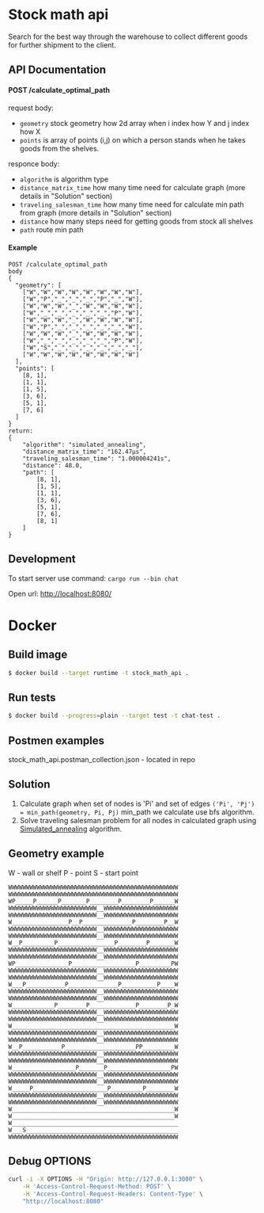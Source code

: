 # Stock math api

Search for the best way through the warehouse to collect different goods for further shipment to the client.

## API Documentation

#### POST /calculate_optimal_path

request body:

- `geometry` stock geometry how 2d array when i index how Y and j index how X
- `points` is array of points (i,j) on which a person stands when he takes goods from the shelves.

responce body:

- `algorithm` is algorithm type
- `distance_matrix_time` how many time need for calculate graph (more details in "Solution" section)
- `traveling_salesman_time` how many time need for calculate min path from graph (more details in "Solution" section)
- `distance` how many steps need for getting goods from stock all shelves
- `path` route min path

#### Example

```
POST /calculate_optimal_path
body
{
  "geometry": [
    ["W","W","W","W","W","W","W","W"],
    ["W","P","_","_","_","P","_","W"],
    ["W","W","W","_","W","W","W","W"],
    ["W","_","_","_","_","_","P","W"],
    ["W","W","W","_","W","W","W","W"],
    ["W","P","_","_","_","_","_","W"],
    ["W","W","W","_","W","W","W","W"],
    ["W","_","_","_","_","_","P","W"],
    ["W","S","_","_","_","_","_","_"],
    ["W","W","W","W","W","W","W","W"]
  ],
  "points": [
    [8, 1],
    [1, 1],
    [1, 5],
    [3, 6],
    [5, 1],
    [7, 6]
  ]
}
return:
{
    "algorithm": "simulated_annealing",
    "distance_matrix_time": "162.47µs",
    "traveling_salesman_time": "1.000004241s",
    "distance": 48.0,
    "path": [
        [8, 1],
        [1, 5],
        [1, 1],
        [3, 6],
        [5, 1],
        [7, 6],
        [8, 1]
    ]
}
```

## Development

To start server use command: `cargo run --bin chat`

Open url: [http://localhost:8080/](http://localhost:8080/)

# Docker

## Build image

```bash
$ docker build --target runtime -t stock_math_api .
```

## Run tests

```bash
$ docker build --progress=plain --target test -t chat-test .
```

## Postmen examples

stock_math_api.postman_collection.json - located in repo

## Solution

1.  Calculate graph when set of nodes is 'Pi' and set of edges `('Pi', 'Pj') = min_path(geometry, Pi, Pj)` min_path we calculate use bfs algorithm.
2.  Solve traveling salesman problem for all nodes in calculated graph using [Simulated_annealing](https://en.wikipedia.org/wiki/Simulated_annealing) algorithm.

## Geometry example

W - wall or shelf
P - point
S - start point

```
WWWWWWWWWWWWWWWWWWWWWWWWWWWWWWWWWWWWWWWWWWWWWWWW
WWWWWWWWWWWWWWWWWWWWWWWWWWWWWWWWWWWWWWWWWWWWWWWW
WP_____P______P_______P________P________P______W
WWWWWWWWWWWWWWWWWWWWWWWWW__WWWWWWWWWWWWWWWWWWWWW
WWWWWWWWWWWWWWWWWWWWWWWWW__WWWWWWWWWWWWWWWWWWWWW
W________________P__P______________P________P__W
WWWWWWWWWWWWWWWWWWWWWWWWW__WWWWWWWWWWWWWWWWWWWWW
WWWWWWWWWWWWWWWWWWWWWWWWW__WWWWWWWWWWWWWWWWWWWWW
W__P_________P________________P________P_______W
WWWWWWWWWWWWWWWWWWWWWWWWW__WWWWWWWWWWWWWWWWWWWWW
WWWWWWWWWWWWWWWWWWWWWWWWW__WWWWWWWWWWWWWWWWWWWWW
WP_______________P__________________P_________PW
WWWWWWWWWWWWWWWWWWWWWWWWW__WWWWWWWWWWWWWWWWWWWWW
WWWWWWWWWWWWWWWWWWWWWWWWW__WWWWWWWWWWWWWWWWWWWWW
W___P___________P______________P__________P____W
WWWWWWWWWWWWWWWWWWWWWWWWW__WWWWWWWWWWWWWWWWWWWWW
WWWWWWWWWWWWWWWWWWWWWWWWW__WWWWWWWWWWWWWWWWWWWWW
W____________P________P_____________P________P_W
WWWWWWWWWWWWWWWWWWWWWWWWW__WWWWWWWWWWWWWWWWWWWWW
WWWWWWWWWWWWWWWWWWWWWWWWW__WWWWWWWWWWWWWWWWWWWWW
W______________________________________________W
WWWWWWWWWWWWWWWWWWWWWWWWW__WWWWWWWWWWWWWWWWWWWWW
WWWWWWWWWWWWWWWWWWWWWWWWW__WWWWWWWWWWWWWWWWWWWWW
W__P___________P____________________PP_________W
WWWWWWWWWWWWWWWWWWWWWWWWW__WWWWWWWWWWWWWWWWWWWWW
WWWWWWWWWWWWWWWWWWWWWWWWW__WWWWWWWWWWWWWWWWWWWWW
W__________________P_______P__________________PW
WWWWWWWWWWWWWWWWWWWWWWWWW__WWWWWWWWWWWWWWWWWWWWW
WWWWWWWWWWWWWWWWWWWWWWWWW__WWWWWWWWWWWWWWWWWWWWW
W_____P_____________________P_________P________W
WWWWWWWWWWWWWWWWWWWWWWWWW__WWWWWWWWWWWWWWWWWWWWW
WWWWWWWWWWWWWWWWWWWWWWWWW__WWWWWWWWWWWWWWWWWWWWW
W______________________________________________W
W______________________________________________W
W_______________________________________________
W___S___________________________________________
WWWWWWWWWWWWWWWWWWWWWWWWWWWWWWWWWWWWWWWWWWWWWWWW

```

## Debug OPTIONS

```bash
curl -i -X OPTIONS -H "Origin: http://127.0.0.1:3000" \
    -H 'Access-Control-Request-Method: POST' \
    -H 'Access-Control-Request-Headers: Content-Type' \
    "http://localhost:8080"
```
